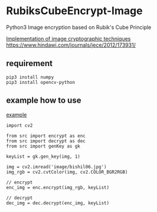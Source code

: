 # RubiksCubeEncrypt-Image
Python3 Image encryption based on Rubik's Cube Principle

[Implementation of image cryptographic techniques](#https://www.hindawi.com/journals/jece/2012/173931/)
https://www.hindawi.com/journals/jece/2012/173931/

## requirement
```shell
pip3 install numpy
pip3 install opencv-python
```

## example how to use 
[example](example.ipynb)
```python3
import cv2

from src import encrypt as enc
from src import decrypt as dec
from src import genKey as gk

keyList = gk.gen_key(img, 1)

img = cv2.imread('image/bishil06.jpg')
img_rgb = cv2.cvtColor(img, cv2.COLOR_BGR2RGB)

// encrypt
enc_img = enc.encrypt(img_rgb, keyList)

// decrypt
dec_img = dec.decrypt(enc_img, keyList)
```